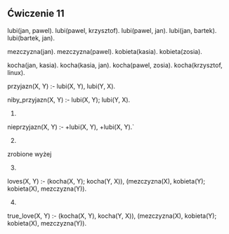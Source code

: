 ## Ćwiczenie 11

lubi(jan, pawel).
lubi(pawel, krzysztof).
lubi(pawel, jan).
lubi(jan, bartek).
lubi(bartek, jan).

mezczyzna(jan).
mezczyzna(pawel).
kobieta(kasia).
kobieta(zosia).

kocha(jan, kasia).
kocha(kasia, jan).
kocha(pawel, zosia).
kocha(krzysztof, linux).

przyjazn(X, Y) :-
    lubi(X, Y),
    lubi(Y, X).

niby_przyjazn(X, Y) :-
    lubi(X, Y);
    lubi(Y, X).

1. 
nieprzyjazn(X, Y) :-
    \+lubi(X, Y),
    \+lubi(X, Y).`


2. 
zrobione wyżej

3. 
loves(X, Y) :-
    (kocha(X, Y); kocha(Y, X)),
    (mezczyzna(X), kobieta(Y); kobieta(X), mezczyzna(Y)).

4. 
true_love(X, Y) :-
    (kocha(X, Y), kocha(Y, X)),
    (mezczyzna(X), kobieta(Y); kobieta(X), mezczyzna(Y)).
